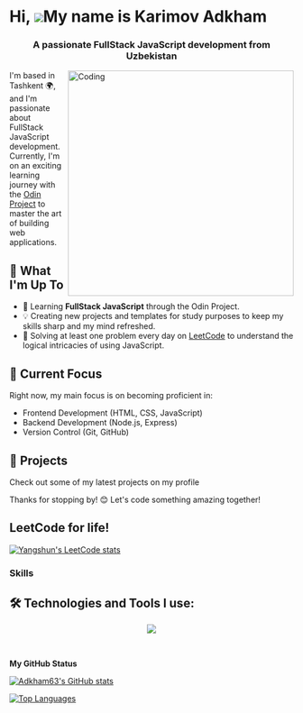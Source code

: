 Hi, ![](https://user-images.githubusercontent.com/18350557/176309783-0785949b-9127-417c-8b55-ab5a4333674e.gif)My name is Karimov Adkham
======================================================================================================================================
<h3 align="center">A passionate FullStack JavaScript development from Uzbekistan</h3>
<img align="right" alt="Coding" width="400" src="https://cdn.dribbble.com/users/1162077/screenshots/3848914/programmer.gif">


I'm based in Tashkent 🌍, and I'm passionate about FullStack JavaScript development. Currently, I'm on an exciting learning journey with the [Odin Project](https://www.theodinproject.com/) to master the art of building web applications.

## 🧠 What I'm Up To

- 🚀 Learning **FullStack JavaScript** through the Odin Project.
- 💡 Creating new projects and templates for study purposes to keep my skills sharp and my mind refreshed.
- 🤔 Solving at least one problem every day on [LeetCode](https://leetcode.com/) to understand the logical intricacies of using JavaScript.

## 🌱 Current Focus

Right now, my main focus is on becoming proficient in:

- Frontend Development (HTML, CSS, JavaScript)
- Backend Development (Node.js, Express)
- Version Control (Git, GitHub)

## 🚀 Projects

Check out some of my latest projects on my profile


Thanks for stopping by! 😊 Let's code something amazing together!


## LeetCode for life! 
[![Yangshun's LeetCode stats](https://leetcode-stats-six.vercel.app/api?username=karimovadham63)](https://github.com/KnlnKS/leetcode-stats)

### Skills


## 🛠️ Technologies and Tools I use:

<p align="center">
  <a href="https://skillicons.dev">
    <img src="https://skillicons.dev/icons?i=html,css,tailwind,bootstrap,js,github,figma,vscode,gcp,codepen,nodejs,sass,=10" />
  </a>
</p>

<br>


<b>My GitHub Status</b>

<a href="http://www.github.com/Adkham63"><img src="https://github-readme-stats.vercel.app/api?username=Adkham63&show_icons=true&hide=&count_private=true&title_color=0891b2&text_color=ffffff&icon_color=0891b2&bg_color=000000&hide_border=true&show_icons=true" alt="Adkham63's GitHub stats" /></a>


<a href="https://github.com/Adkham63" align="left"><img src="https://github-readme-stats.vercel.app/api/top-langs/?username=Adkham63&langs_count=10&title_color=0891b2&text_color=ffffff&icon_color=0891b2&bg_color=000000&hide_border=true&locale=en&custom_title=Top%20%Languages" alt="Top Languages" /></a>






